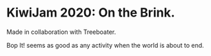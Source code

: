 # KiwiJam 2020: On the Brink.

Made in collaboration with Treeboater.

Bop It! seems as good as any activity when the world is about to end.
